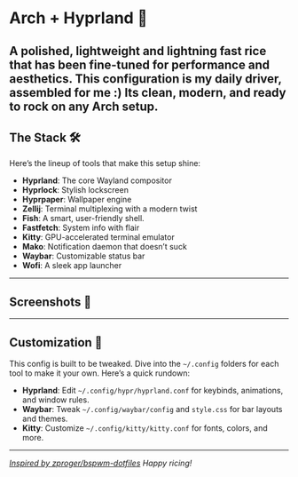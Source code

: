 # Arch + Hyprland 🚀
A polished, lightweight and lightning fast rice that has been fine-tuned for performance and aesthetics. This configuration is my daily driver, assembled for me :) Its clean, modern, and ready to rock on any Arch setup.
---
## The Stack 🛠️
Here’s the lineup of tools that make this setup shine:
- **Hyprland**: The core Wayland compositor
- **Hyprlock**: Stylish lockscreen
- **Hyprpaper**: Wallpaper engine
- **Zellij**: Terminal multiplexing with a modern twist
- **Fish**: A smart, user-friendly shell.
- **Fastfetch**: System info with flair
- **Kitty**: GPU-accelerated terminal emulator
- **Mako**: Notification daemon that doesn’t suck
- **Waybar**: Customizable status bar
- **Wofi**: A sleek app launcher
---
## Screenshots 📸

---
## Customization 🎨
This config is built to be tweaked. Dive into the `~/.config` folders for each tool to make it your own. Here’s a quick rundown:
- **Hyprland**: Edit `~/.config/hypr/hyprland.conf` for keybinds, animations, and window rules.
- **Waybar**: Tweak `~/.config/waybar/config` and `style.css` for bar layouts and themes.
- **Kitty**: Customize `~/.config/kitty/kitty.conf` for fonts, colors, and more.
---
[*Inspired by zproger/bspwm-dotfiles*](https://github.com/zproger/bspwm-dotfiles)
*Happy ricing!*
